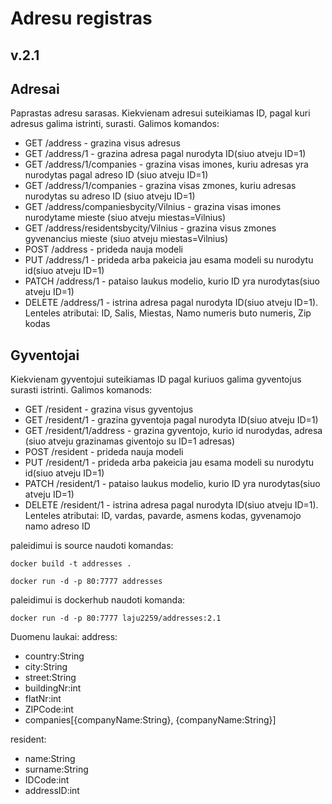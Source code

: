 
# Adresu registras
## v.2.1
## Adresai
Paprastas adresu sarasas. Kiekvienam adresui suteikiamas ID, pagal kuri adresus galima istrinti, surasti.
Galimos komandos:
* GET /address - grazina visus adresus
* GET /address/1 - grazina adresa pagal nurodyta ID(siuo atveju ID=1)
* GET /address/1/companies - grazina visas imones, kuriu adresas yra nurodytas pagal adreso ID (siuo atveju ID=1)
* GET /address/1/companies - grazina visas zmones, kuriu adresas nurodytas su adreso ID (siuo atveju ID=1)
* GET /address/companiesbycity/Vilnius - grazina visas imones nurodytame mieste (siuo atveju miestas=Vilnius)
* GET /address/residentsbycity/Vilnius - grazina visus zmones gyvenancius mieste (siuo atveju miestas=Vilnius)
* POST /address - prideda nauja modeli
* PUT /address/1 - prideda arba pakeicia jau esama modeli su nurodytu id(siuo atveju ID=1)
* PATCH /address/1 - pataiso laukus modelio, kurio ID yra nurodytas(siuo atveju ID=1)
* DELETE /address/1 - istrina adresa pagal nurodyta ID(siuo atveju ID=1).
Lenteles atributai: ID, Salis, Miestas, Namo numeris buto numeris, Zip kodas
## Gyventojai
Kiekvienam gyventojui suteikiamas ID pagal kuriuos galima gyventojus surasti istrinti.
Galimos komanods:
* GET /resident - grazina visus gyventojus
* GET /resident/1 - grazina gyventoja pagal nurodyta ID(siuo atveju ID=1)
* GET /resident/1/address - grazina gyventojo, kurio id nurodydas, adresa (siuo atveju grazinamas giventojo su ID=1 adresas)
* POST /resident - prideda nauja modeli
* PUT /resident/1 - prideda arba pakeicia jau esama modeli su nurodytu id(siuo atveju ID=1)
* PATCH /resident/1 - pataiso laukus modelio, kurio ID yra nurodytas(siuo atveju ID=1)
* DELETE /resident/1 - istrina adresa pagal nurodyta ID(siuo atveju ID=1).
Lenteles atributai: ID, vardas, pavarde, asmens kodas, gyvenamojo namo adreso ID

paleidimui is source naudoti komandas:

`docker build -t addresses .`

`docker run -d -p 80:7777 addresses`

paleidimui is dockerhub naudoti komanda:

`docker run -d -p 80:7777 laju2259/addresses:2.1`
  
Duomenu laukai:
address:

* country:String
* city:String
* street:String
* buildingNr:int
* flatNr:int
* ZIPCode:int
* companies[{companyName:String}, {companyName:String}]

resident:

* name:String
* surname:String
* IDCode:int
* addressID:int
